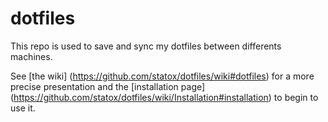 dotfiles
========

This repo is used to save and sync my dotfiles between differents machines.

See [the wiki] (https://github.com/statox/dotfiles/wiki#dotfiles) for a more precise presentation
and the [installation page] (https://github.com/statox/dotfiles/wiki/Installation#installation) to begin to use it.

